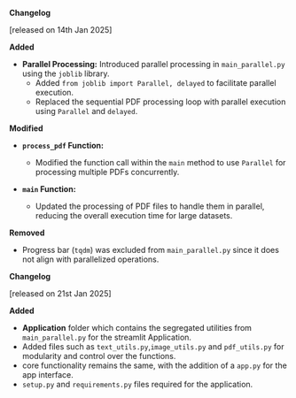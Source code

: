 **Changelog**

[released on 14th Jan 2025]

**Added**
- **Parallel Processing:** Introduced parallel processing in `main_parallel.py` using the `joblib` library.
  - Added `from joblib import Parallel, delayed` to facilitate parallel execution.
  - Replaced the sequential PDF processing loop with parallel execution using `Parallel` and `delayed`.

**Modified**
- **`process_pdf` Function:**
  - Modified the function call within the `main` method to use `Parallel` for processing multiple PDFs concurrently.
  
- **`main` Function:**
  - Updated the processing of PDF files to handle them in parallel, reducing the overall execution time for large datasets.

**Removed**
- Progress bar (`tqdm`) was excluded from `main_parallel.py` since it does not align with parallelized operations.

**Changelog**

[released on 21st Jan 2025]

**Added** 
- **Application** folder which contains the segregated utilities from `main_parallel.py` for the streamlit Application.
- Added files such as `text_utils.py`,`image_utils.py` and `pdf_utils.py` for modularity and control over the functions.
- core functionality remains the same, with the addition of a `app.py` for the app interface.
- `setup.py` and `requirements.py` files required for the application.
